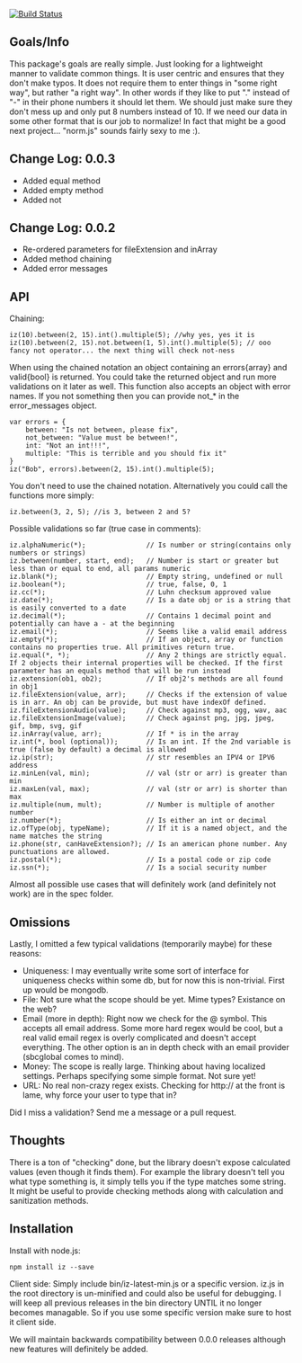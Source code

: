 [![Build Status](https://secure.travis-ci.org/parris/iz.png)](http://travis-ci.org/parris/iz)

Goals/Info
----
This package's goals are really simple. Just looking for a lightweight manner to validate common things. It is user
centric and ensures that they don't make typos. It does not require them to enter things in "some right way", but
rather "a right way". In other words if they like to put "." instead of "-" in their phone numbers it should let them.
We should just make sure they don't mess up and only put 8 numbers instead of 10. If we need our data in some other
format that is our job to normalize! In fact that might be a good next project... "norm.js" sounds fairly sexy to me :).

Change Log: 0.0.3
----
- Added equal method
- Added empty method
- Added not

Change Log: 0.0.2
----
- Re-ordered parameters for fileExtension and inArray
- Added method chaining
- Added error messages

API
----
Chaining:

    iz(10).between(2, 15).int().multiple(5); //why yes, yes it is
    iz(10).between(2, 15).not.between(1, 5).int().multiple(5); // ooo fancy not operator... the next thing will check not-ness

When using the chained notation an object containing an errors{array} and valid{bool} is returned. You could take the
returned object and run more validations on it later as well. This function also accepts an object with error names. If you not something
then you can provide not_* in the error_messages object.

    var errors = {
        between: "Is not between, please fix",
        not_between: "Value must be between!",
        int: "Not an int!!!",
        multiple: "This is terrible and you should fix it"
    }
    iz("Bob", errors).between(2, 15).int().multiple(5);

You don't need to use the chained notation. Alternatively you could call the functions more simply:

    iz.between(3, 2, 5); //is 3, between 2 and 5?

Possible validations so far (true case in comments):

    iz.alphaNumeric(*);               // Is number or string(contains only numbers or strings)
    iz.between(number, start, end);   // Number is start or greater but less than or equal to end, all params numeric
    iz.blank(*);                      // Empty string, undefined or null
    iz.boolean(*);                    // true, false, 0, 1
    iz.cc(*);                         // Luhn checksum approved value
    iz.date(*);                       // Is a date obj or is a string that is easily converted to a date
    iz.decimal(*);                    // Contains 1 decimal point and potentially can have a - at the beginning
    iz.email(*);                      // Seems like a valid email address
    iz.empty(*);                      // If an object, array or function contains no properties true. All primitives return true.
    iz.equal(*, *);                   // Any 2 things are strictly equal. If 2 objects their internal properties will be checked. If the first parameter has an equals method that will be run instead
    iz.extension(ob1, ob2);           // If obj2's methods are all found in obj1
    iz.fileExtension(value, arr);     // Checks if the extension of value is in arr. An obj can be provide, but must have indexOf defined.
    iz.fileExtensionAudio(value);     // Check against mp3, ogg, wav, aac
    iz.fileExtensionImage(value);     // Check against png, jpg, jpeg, gif, bmp, svg, gif
    iz.inArray(value, arr);           // If * is in the array
    iz.int(*, bool (optional));       // Is an int. If the 2nd variable is true (false by default) a decimal is allowed
    iz.ip(str);                       // str resembles an IPV4 or IPV6 address
    iz.minLen(val, min);              // val (str or arr) is greater than min
    iz.maxLen(val, max);              // val (str or arr) is shorter than max
    iz.multiple(num, mult);           // Number is multiple of another number
    iz.number(*);                     // Is either an int or decimal
    iz.ofType(obj, typeName);         // If it is a named object, and the name matches the string
    iz.phone(str, canHaveExtension?); // Is an american phone number. Any punctuations are allowed.
    iz.postal(*);                     // Is a postal code or zip code
    iz.ssn(*);                        // Is a social security number

Almost all possible use cases that will definitely work (and definitely not work) are in the spec folder.

Omissions
----
Lastly, I omitted a few typical validations (temporarily maybe) for these reasons:

- Uniqueness: I may eventually write some sort of interface for uniqueness checks within some db, but for now this is non-trivial. First up would be mongodb.
- File: Not sure what the scope should be yet. Mime types? Existance on the web?
- Email (more in depth): Right now we check for the @ symbol. This accepts all email address. Some more hard regex would be cool, but a real valid email regex is overly complicated and doesn't accept everything. The other option is an in depth check with an email provider (sbcglobal comes to mind).
- Money: The scope is really large. Thinking about having localized settings. Perhaps specifying some simple format. Not sure yet!
- URL: No real non-crazy regex exists. Checking for http:// at the front is lame, why force your user to type that in?

Did I miss a validation? Send me a message or a pull request.

Thoughts
----
There is a ton of "checking" done, but the library doesn't expose calculated values (even though it finds them). For example the library doesn't tell you what type something is, it simply tells you if the type matches some string. It might be useful to provide checking methods along with calculation and sanitization methods.

Installation
----

Install with node.js:

    npm install iz --save

Client side:
Simply include bin/iz-latest-min.js or a specific version. iz.js in the root directory is un-minified and could also be useful for debugging. I will keep all previous releases in the bin directory UNTIL it no longer becomes managable. So if you use some specific version make sure to host it client side.

We will maintain backwards compatibility between 0.0.0 releases although new features will definitely be added.
